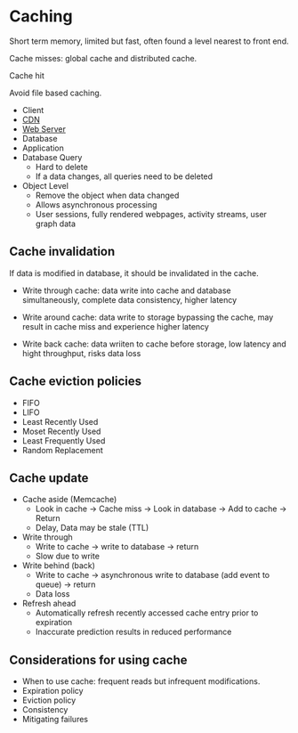 # Caching

Short term memory, limited but fast, often found a level nearest to front end.

Cache misses: global cache and distributed cache.

Cache hit

Avoid file based caching.

-   Client
-   [CDN](./cdn.md)
-   [Web Server](./proxies.md#reverse-proxy)
-   Database
-   Application
-   Database Query
    -   Hard to delete
    -   If a data changes, all queries need to be deleted
-   Object Level
    -   Remove the object when data changed
    -   Allows asynchronous processing
    -   User sessions, fully rendered webpages, activity streams, user graph data

## Cache invalidation

If data is modified in database, it should be invalidated in the cache.

-   Write through cache: data write into cache and database simultaneously, complete data consistency, higher latency

-   Write around cache: data write to storage bypassing the cache, may result in cache miss and experience higher latency

-   Write back cache: data wriiten to cache before storage, low latency and hight throughput, risks data loss

## Cache eviction policies

-   FIFO
-   LIFO
-   Least Recently Used
-   Moset Recently Used
-   Least Frequently Used
-   Random Replacement

## Cache update

-   Cache aside (Memcache)
    -   Look in cache -> Cache miss -> Look in database -> Add to cache -> Return
    -   Delay, Data may be stale (TTL)
-   Write through
    -   Write to cache -> write to database -> return
    -   Slow due to write
-   Write behind (back)
    -   Write to cache -> asynchronous write to database (add event to queue) -> return
    -   Data loss
-   Refresh ahead
    -   Automatically refresh recently accessed cache entry prior to expiration
    -   Inaccurate prediction results in reduced performance

## Considerations for using cache

-   When to use cache: frequent reads but infrequent modifications.
-   Expiration policy
-   Eviction policy
-   Consistency
-   Mitigating failures
